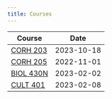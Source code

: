 ```yaml
---
title: Courses
---
```


| Course | Date |
| --- | --- |
| [CORH 203](corh-203.md) | 2023-10-18 |
| [CORH 205](corh-205.md) | 2022-11-01 |
| [BIOL 430N](biol-430n.md) | 2023-02-02 |
| [CULT 401](cult-401.md) | 2023-02-08 |

